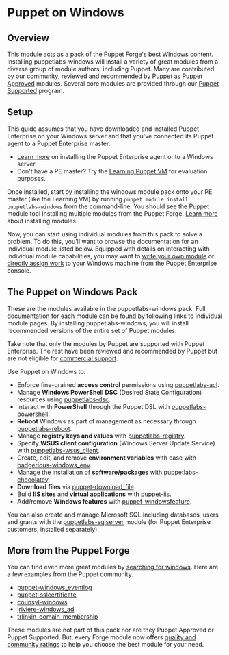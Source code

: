 # Puppet on Windows

[commercial support]: http://puppet.com/services/customer-support

[searching for windows]: https://forge.puppet.com/modules?utf-8=✓&sort=rank&q=windows

[puppetlabs-acl]: https://forge.puppet.com/puppetlabs/acl
[puppetlabs-dsc]: https://forge.puppet.com/puppetlabs/dsc
[puppetlabs-powershell]: https://forge.puppet.com/puppetlabs/powershell
[puppetlabs-reboot]: https://forge.puppet.com/puppetlabs/reboot
[puppetlabs-registry]: https://forge.puppet.com/puppetlabs/registry
[puppetlabs-sqlserver]: https://forge.puppet.com/puppetlabs/sqlserver
[puppetlabs-wsus_client]: https://forge.puppet.com/puppetlabs/wsus_client

[puppet-download_file]: https://forge.puppet.com/puppet/download_file
[puppet-iis]: https://forge.puppet.com/puppet/iis
[puppet-windowsfeature]: https://forge.puppet.com/puppet/windowsfeature
[badgerious-windows_env]: https://forge.puppet.com/badgerious/windows_env
[puppetlabs-chocolatey]: https://forge.puppet.com/puppetlabs/chocolatey

[puppet-windows_eventlog]: https://forge.puppet.com/puppet/windows_eventlog
[puppet-sslcertificate]: https://forge.puppet.com/puppet/sslcertificate
[counsyl-windows]: https://forge.puppet.com/counsyl/windows
[jriviere-windows_ad]: https://forge.puppet.com/jriviere/windows_ad
[trlinkin-domain_membership]: https://forge.puppet.com/trlinkin/domain_membership

## Overview

This module acts as a pack of the Puppet Forge's best Windows content. Installing puppetlabs-windows will install a variety of great modules from a diverse group of module authors, including Puppet. Many are contributed by our community, reviewed and recommended by Puppet as [Puppet Approved](https://forge.puppet.com/approved) modules. Several core modules are provided through our [Puppet Supported](https://forge.puppet.com/supported) program.

## Setup

This guide assumes that you have downloaded and installed Puppet Enterprise on your Windows server and that you've connected its Puppet agent to a Puppet Enterprise master.
- [Learn more](https://docs.puppet.com/pe/latest/install_windows.html) on installing the Puppet Enterprise agent onto a Windows server.
- Don't have a PE master? Try the [Learning Puppet VM](https://docs.puppet.com/learning/introduction.html#get-the-free-vm) for evaluation purposes.

Once installed, start by installing the windows module pack onto your PE master (like the Learning VM) by running `puppet module install puppetlabs-windows` from the command-line. You should see the Puppet module tool installing multiple modules from the Puppet Forge. [Learn more](https://docs.puppet.com/puppet/latest/reference/modules_installing.html#installing-from-the-puppet-forge) about installing modules.

Now, you can start using individual modules from this pack to solve a problem. To do this, you'll want to browse the documentation for an individual module listed below. Equipped with details on interacting with individual module capabilities, you may want to [write your own module](https://docs.puppet.com/pe/latest/quick_writing_windows.html) or [directly assign work](https://docs.puppet.com/pe/latest/console_classes_groups.html) to your Windows machine from the Puppet Enterprise console.

## The Puppet on Windows Pack

These are the modules available in the puppetlabs-windows pack. Full documentation for each module can be found by following links to individual module pages. By installing puppetlabs-windows, you will install recommended versions of the entire set of Puppet modules.

Take note that only the modules by Puppet are supported with Puppet Enterprise. The rest have been reviewed and recommended by Puppet but are not eligible for [commercial support].

Use Puppet on Windows to:

- Enforce fine-grained **access control** permissions using [puppetlabs-acl].
- Manage **Windows PowerShell DSC** (Desired State Configuration) resources using [puppetlabs-dsc].
- Interact with **PowerShell** through the Puppet DSL with [puppetlabs-powershell].
- **Reboot** Windows as part of management as necessary through [puppetlabs-reboot].
- Manage **registry keys and values** with [puppetlabs-registry].
- Specify **WSUS client configuration** (Windows Server Update Service) with [puppetlabs-wsus_client].
- Create, edit, and remove **environment variables** with ease with [badgerious-windows_env].
- Manage the installation of **software/packages** with [puppetlabs-chocolatey].
- **Download files** via [puppet-download_file].
- Build **IIS sites** and **virtual applications** with [puppet-iis].
- Add/remove **Windows features** with [puppet-windowsfeature].


You can also create and manage Microsoft SQL including databases, users and grants with the [puppetlabs-sqlserver] module (for Puppet Enterprise customers, installed separately).

## More from the Puppet Forge

You can find even more great modules by [searching for windows]. Here are a few examples from the Puppet community.

- [puppet-windows_eventlog]
- [puppet-sslcertificate]
- [counsyl-windows]
- [jriviere-windows_ad]
- [trlinkin-domain_membership]

These modules are not part of this pack nor are they Puppet Approved or Puppet Supported.
But, every Forge module now offers [quality and community ratings](http://puppet.com/blog/new-ratings-puppet-forge-modules) to help you choose the best module for your need.
